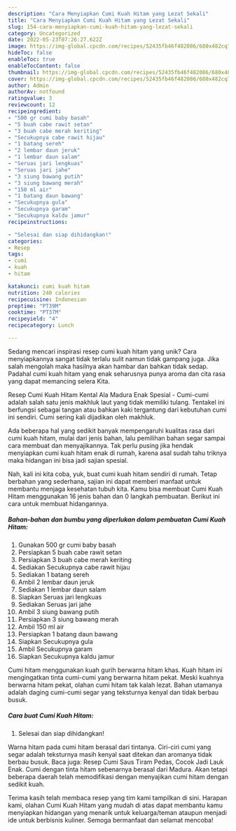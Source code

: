 ```yaml
---
description: "Cara Menyiapkan Cumi Kuah Hitam yang Lezat Sekali"
title: "Cara Menyiapkan Cumi Kuah Hitam yang Lezat Sekali"
slug: 154-cara-menyiapkan-cumi-kuah-hitam-yang-lezat-sekali
category: Uncategorized
date: 2022-05-23T07:26:27.622Z
image: https://img-global.cpcdn.com/recipes/52435fb46f482086/680x482cq70/cumi-kuah-hitam-foto-resep-utama.jpg
hideToc: false
enableToc: true
enableTocContent: false
thumbnail: https://img-global.cpcdn.com/recipes/52435fb46f482086/680x482cq70/cumi-kuah-hitam-foto-resep-utama.jpg
cover: https://img-global.cpcdn.com/recipes/52435fb46f482086/680x482cq70/cumi-kuah-hitam-foto-resep-utama.jpg
author: Admin
authorAv: notfound
ratingvalue: 3
reviewcount: 12
recipeingredient:
- "500 gr cumi baby basah"
- "5 buah cabe rawit setan"
- "3 buah cabe merah keriting"
- "Secukupnya cabe rawit hijau"
- "1 batang sereh"
- "2 lembar daun jeruk"
- "1 lembar daun salam"
- "Seruas jari lengkuas"
- "Seruas jari jahe"
- "3 siung bawang putih"
- "3 siung bawang merah"
- "150 ml air"
- "1 batang daun bawang"
- "Secukupnya gula"
- "Secukupnya garam"
- "Secukupnya kaldu jamur"
recipeinstructions:

- "Selesai dan siap dihidangkan!"
categories:
- Resep
tags:
- cumi
- kuah
- hitam

katakunci: cumi kuah hitam 
nutrition: 240 calories
recipecuisine: Indonesian
preptime: "PT39M"
cooktime: "PT37M"
recipeyield: "4"
recipecategory: Lunch

---
```





Sedang mencari inspirasi resep cumi kuah hitam yang unik? Cara menyiapkannya sangat tidak terlalu sulit namun tidak gampang juga. Jika salah mengolah maka hasilnya akan hambar dan bahkan tidak sedap. Padahal cumi kuah hitam yang enak seharusnya punya aroma dan cita rasa yang dapat memancing selera Kita.





Resep Cumi Kuah Hitam Kental Ala Madura Enak Spesial - Cumi-cumi adalah salah satu jenis makhluk laut yang tidak memiliki tulang. Tentakel ini berfungsi sebagai tangan atau bahkan kaki tergantung dari kebutuhan cumi ini sendiri. Cumi sering kali dijadikan oleh makhluk.

Ada beberapa hal yang sedikit banyak mempengaruhi kualitas rasa dari cumi kuah hitam, mulai dari jenis bahan, lalu pemilihan bahan segar sampai cara membuat dan menyajikannya. Tak perlu pusing jika hendak menyiapkan cumi kuah hitam enak di rumah, karena asal sudah tahu triknya maka hidangan ini bisa jadi sajian spesial.






Nah, kali ini kita coba, yuk, buat cumi kuah hitam sendiri di rumah. Tetap berbahan yang sederhana, sajian ini dapat memberi manfaat untuk membantu menjaga kesehatan tubuh kita. Kamu bisa membuat Cumi Kuah Hitam menggunakan 16 jenis bahan dan 0 langkah pembuatan. Berikut ini cara untuk membuat hidangannya.

<!--inarticleads1-->

##### Bahan-bahan dan bumbu yang diperlukan dalam pembuatan Cumi Kuah Hitam:

1. Gunakan 500 gr cumi baby basah
1. Persiapkan 5 buah cabe rawit setan
1. Persiapkan 3 buah cabe merah keriting
1. Sediakan Secukupnya cabe rawit hijau
1. Sediakan 1 batang sereh
1. Ambil 2 lembar daun jeruk
1. Sediakan 1 lembar daun salam
1. Siapkan Seruas jari lengkuas
1. Sediakan Seruas jari jahe
1. Ambil 3 siung bawang putih
1. Persiapkan 3 siung bawang merah
1. Ambil 150 ml air
1. Persiapkan 1 batang daun bawang
1. Siapkan Secukupnya gula
1. Ambil Secukupnya garam
1. Siapkan Secukupnya kaldu jamur


Cumi hitam menggunakan kuah gurih berwarna hitam khas. Kuah hitam ini mengingatkan tinta cumi-cumi yang berwarna hitam pekat. Meski kuahnya berwarna hitam pekat, olahan cumi hitam tak kalah lezat. Bahan utamanya adalah daging cumi-cumi segar yang teksturnya kenyal dan tidak berbau busuk. 

<!--inarticleads2-->

##### Cara buat Cumi Kuah Hitam:


1. Selesai dan siap dihidangkan!

Warna hitam pada cumi hitam berasal dari tintanya. Ciri-ciri cumi yang segar adalah teksturnya masih kenyal saat ditekan dan aromanya tidak berbau busuk. Baca juga: Resep Cumi Saus Tiram Pedas, Cocok Jadi Lauk Enak. Cumi dengan tinta hitam sebenarnya berasal dari Madura. Akan tetapi beberapa daerah telah memodifikasi dengan menyajikan cumi hitam dengan sedikit kuah. 

Terima kasih telah membaca resep yang tim kami tampilkan di sini. Harapan kami, olahan Cumi Kuah Hitam yang mudah di atas dapat membantu kamu menyiapkan hidangan yang menarik untuk keluarga/teman ataupun menjadi ide untuk berbisnis kuliner. Semoga bermanfaat dan selamat mencoba!
